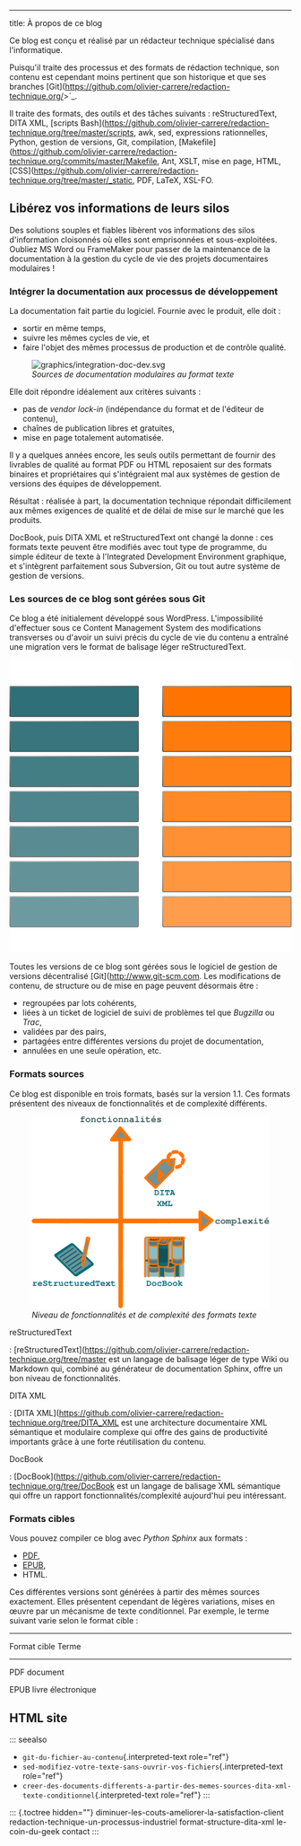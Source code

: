 ---
title: À propos de ce blog

Ce blog est conçu et réalisé par un rédacteur technique spécialisé dans
l\'informatique.

Puisqu\'il traite des processus et des formats de rédaction technique,
son contenu est cependant moins pertinent que son historique et que ses
branches
\[Git\](<https://github.com/olivier-carrere/redaction-technique.org/>\>\`\_.

Il traite des formats, des outils et des tâches suivants :
reStructuredText, DITA XML, \[scripts
Bash\](<https://github.com/olivier-carrere/redaction-technique.org/tree/master/scripts>,
awk, sed, expressions rationnelles, Python, gestion de versions, Git,
compilation,
\[Makefile\](<https://github.com/olivier-carrere/redaction-technique.org/commits/master/Makefile>,
Ant, XSLT, mise en page, HTML,
\[CSS\](<https://github.com/olivier-carrere/redaction-technique.org/tree/master/_static>,
PDF, LaTeX, XSL-FO.

## Libérez vos informations de leurs silos

Des solutions souples et fiables libèrent vos informations des silos
d\'information cloisonnés où elles sont emprisonnées et sous-exploitées.
Oubliez MS Word ou FrameMaker pour passer de la maintenance de la
documentation à la gestion du cycle de vie des projets documentaires
modulaires !

### Intégrer la documentation aux processus de développement

La documentation fait partie du logiciel. Fournie avec le produit, elle
doit :

-   sortir en même temps,
-   suivre les mêmes cycles de vie, et
-   faire l\'objet des mêmes processus de production et de contrôle
    qualité.

<figure>
<img src="graphics/integration-doc-dev.svg"
alt="graphics/integration-doc-dev.svg" />
<figcaption><em>Sources de documentation modulaires au format
texte</em></figcaption>
</figure>

Elle doit répondre idéalement aux critères suivants :

-   pas de *vendor lock-in* (indépendance du format et de l\'éditeur de
    contenu),
-   chaînes de publication libres et gratuites,
-   mise en page totalement automatisée.

Il y a quelques années encore, les seuls outils permettant de fournir
des livrables de qualité au format PDF ou HTML reposaient sur des
formats binaires et propriétaires qui s\'intégraient mal aux systèmes de
gestion de versions des équipes de développement.

Résultat : réalisée à part, la documentation technique répondait
difficilement aux mêmes exigences de qualité et de délai de mise sur le
marché que les produits.

DocBook, puis DITA XML et reStructuredText ont changé la donne : ces
formats texte peuvent être modifiés avec tout type de programme, du
simple éditeur de texte à l\'Integrated Development Environment
graphique, et s\'intègrent parfaitement sous Subversion, Git ou tout
autre système de gestion de versions.

### Les sources de ce blog sont gérées sous Git

Ce blog a été initialement développé sous WordPress. L\'impossibilité
d\'effectuer sous ce Content Management System des modifications
transverses ou d\'avoir un suivi précis du cycle de vie du contenu a
entraîné une migration vers le format de balisage léger
reStructuredText.

![](graphics/documentation-life-cycle-framework.svg)

Toutes les versions de ce blog sont gérées sous le logiciel de gestion
de versions décentralisé \[Git\](<http://www.git-scm.com>. Les
modifications de contenu, de structure ou de mise en page peuvent
désormais être :

-   regroupées par lots cohérents,
-   liées à un ticket de logiciel de suivi de problèmes tel que
    *Bugzilla* ou *Trac*,
-   validées par des pairs,
-   partagées entre différentes versions du projet de documentation,
-   annulées en une seule opération, etc.

### Formats sources

Ce blog est disponible en trois formats, basés sur la version 1.1. Ces
formats présentent des niveaux de fonctionnalités et de complexité
différents.

<figure>
<img src="graphics/fonctionnalites_complexite.svg"
alt="graphics/fonctionnalites_complexite.svg" />
<figcaption><em>Niveau de fonctionnalités et de complexité des formats
texte</em></figcaption>
</figure>

reStructuredText

:   \[reStructuredText\](<https://github.com/olivier-carrere/redaction-technique.org/tree/master>
    est un langage de balisage léger de type Wiki ou Markdown qui,
    combiné au générateur de documentation Sphinx, offre un bon niveau
    de fonctionnalités.

DITA XML

:   \[DITA
    XML\](<https://github.com/olivier-carrere/redaction-technique.org/tree/DITA_XML>
    est une architecture documentaire XML sémantique et modulaire
    complexe qui offre des gains de productivité importants grâce à une
    forte réutilisation du contenu.

DocBook

:   \[DocBook\](<https://github.com/olivier-carrere/redaction-technique.org/tree/DocBook>
    est un langage de balisage XML sémantique qui offre un rapport
    fonctionnalités/complexité aujourd\'hui peu intéressant.

### Formats cibles

Vous pouvez compiler ce blog avec *Python Sphinx* aux formats :

-   [PDF](),
-   [EPUB](),
-   HTML.

Ces différentes versions sont générées à partir des mêmes sources
exactement. Elles présentent cependant de légères variations, mises en
œuvre par un mécanisme de texte conditionnel. Par exemple, le terme
suivant varie selon le format cible :

  -------------------------------------------------------------
  Format cible                   Terme
  ------------------------------ ------------------------------
  PDF                            document

  EPUB                           livre électronique

  HTML                           site
  -------------------------------------------------------------

::: seealso
-   `git-du-fichier-au-contenu`{.interpreted-text role="ref"}
-   `sed-modifiez-votre-texte-sans-ouvrir-vos-fichiers`{.interpreted-text
    role="ref"}
-   `creer-des-documents-differents-a-partir-des-memes-sources-dita-xml-texte-conditionnel`{.interpreted-text
    role="ref"}
:::

::: {.toctree hidden=""}
diminuer-les-couts-ameliorer-la-satisfaction-client
redaction-technique-un-processus-industriel format-structure-dita-xml
le-coin-du-geek contact
:::
